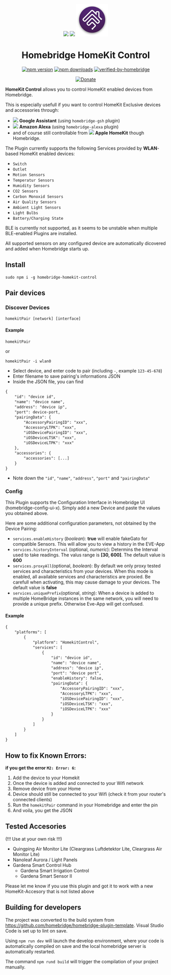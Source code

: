 <div align="center">

<img src="https://developer.apple.com/assets/elements/icons/homekit/homekit-96x96_2x.png" width="100px" />
<img src="https://cdn-icons-png.flaticon.com/512/1294/1294463.png" width="50px" />
<img src="https://raw.githubusercontent.com/homebridge/branding/master/logos/homebridge-color-round-stylized.png" width="100px" />

# Homebridge HomeKit Control

<a href="https://www.npmjs.com/package/homebridge-homekit-control"><img title="npm version" src="https://badgen.net/npm/v/homebridge-homekit-control?label=stable"></a>
<a href="https://www.npmjs.com/package/homebridge-homekit-control"><img title="npm downloads" src="https://badgen.net/npm/dt/homebridge-homekit-control"></a>
[![verified-by-homebridge](https://badgen.net/badge/homebridge/verified/purple)](https://github.com/homebridge/homebridge/wiki/Verified-Plugins)

[![Donate](https://img.shields.io/badge/Donate-PayPal-green.svg)](https://paypal.me/MinaMoanes)

</div>

**HomeKit Control** allows you to control HomeKit enabled devices from Homebridge.

This is especially usefull if you want to control HomeKit Exclusive devices and accessories through:

- <img src="https://user-images.githubusercontent.com/17292320/180973891-14c38bef-4a17-4733-b103-3cf002755b69.png" width="20" /> **Google Assistant** (using `homebridge-gsh` plugin)
- <img src="https://user-images.githubusercontent.com/17292320/180974563-0fd9a3d9-6f4f-4d57-a7c2-9e61aea04903.png" width="20" /> **Amazon Alexa** (using `homebridge-alexa` plugin)
- and of course still controllable from <img src="https://user-images.githubusercontent.com/17292320/180978863-c58e839b-4d31-4860-8235-b69991767460.png" width="20" /> **Apple HomeKit** though Homebridge.

The Plugin currently supports the following Services provided by **WLAN**-based HomeKit enabled devices:

- `Switch`
- `Outlet`
- `Motion Sensors`
- `Temperatur Sensors`
- `Humidity Sensors`
- `CO2 Sensors`
- `Carbon Monoxid Sensors`
- `Air Quality Sensors`
- `Ambient Light Sensors`
- `Light Bulbs`
- `Battery/Charging State`

BLE is currently not supported, as it seems to be unstable when multiple BLE-enabled Plugins are installed.

All supported sensors on any configured device are automatically dicovered and added when Homebridge starts up.

## Install

```
sudo npm i -g homebridge-homekit-control
```

## Pair devices

### Discover Devices

```
homekitPair [network] [interface]
```

#### Example

```
homekitPair
```

or

```
homekitPair -i wlan0
```

- Select device, and enter code to pair (including `-`, example `123-45-678`)
- Enter filename to save pairing's informations JSON
- Inside the JSON file, you can find

```
{
    "id": "device id",
    "name": "device name",
    "address": "device ip",
    "port": device-port,
    "pairingData": {
        "AccessoryPairingID": "xxx",
        "AccessoryLTPK": "xxx",
        "iOSDevicePairingID": "xxx",
        "iOSDeviceLTSK": "xxx",
        "iOSDeviceLTPK": "xxx"
    },
    "accessories": {
        "accessories": [...]
    }
}
```

- Note down the `"id"`, `"name"`, `"address"`, `"port"` and `"pairingData"`

### Config

This Plugin supports the Configuration Interface in Homebridge UI (homebridge-config-ui-x). Simply add a new Device and paste the values you obtained above.

Here are some additional configuration parameters, not obtained by the Device Pairing:

- `services.enableHistory` (_boolean_): **true** will enable fakeGato for compatible Sensors. This will allow you to view a history in the EVE-App
- `services.historyInterval` (optional, _numeric_): Determins the Interval used to take readings. The valus range is **[30, 600]**. The default value is **600**
- `services.proxyAll`(optional, _boolean_): By default we only proxy tested services and characteristics from your devices. When this mode is enabled, all available services and characteristics are proxied. Be carefull when activating, this may cause damage to your devices. The default value is **false**
- `services.uniquePrefix`(optional, _string_): When a device is added to multiple HomeBridge instances in the same network, you will need to provide a unique prefix. Otherwise Eve-App will get confused.

#### Example

```
{
    "platforms": [
        {
            "platform": "HomekitControl",
            "services": [
                {
                    "id": "device id",
                    "name": "device name",
                    "address": "device ip",
                    "port": "device port",
                    "enableHistory": false,
                    "pairingData": {
                        "AccessoryPairingID": "xxx",
                        "AccessoryLTPK": "xxx",
                        "iOSDevicePairingID": "xxx",
                        "iOSDeviceLTSK": "xxx",
                        "iOSDeviceLTPK": "xxx"
                    }
                }
            ]
        }
    ]
}
```

## How to fix Known Errors:

**if you get the error `M2: Error: 6`:**

1. Add the device to your Homekit
2. Once the device is added and connected to your Wifi network
3. Remove device from your Home
4. Device should still be connected to your Wifi (check it from your router's connected clients)
5. Run the `homekitPair` command in your Homebridge and enter the pin
6. And voila, you get the JSON

## Tested Accesories

(!!! Use at your own risk !!!)

- Quingping Air Monitor Lite (Cleargrass Luftdetektor Lite, Cleargrass Air Monitor Lite)
- Nanoleaf Aurora / Light Panels
- Gardena Smart Control Hub
  - Gardena Smart Irrigation Control
  - Gardena Smart Sensor II

Please let me know if you use this plugin and got it to work with a new HomeKit-Accesory that is not listed above

## Building for developers

The project was converted to the build system from https://github.com/homebridge/homebridge-plugin-template. Visual Studio Code is set up to lint on save.

Using `npm run dev` will launch the develop environment, where your code is automatically compiled on save and the local homebridge server is automatically restarted.

The command `npm rund build` will trigger the compilation of your project manually.
